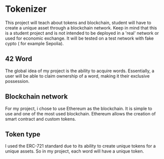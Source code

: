 # Tokenizer

This project will teach about tokens and blockchain, student will have to create a unique asset through a blockchain network. Keep in mind that this is a student project and is not intended to be deployed in a 'real' network or used for economic exchange. It will be tested on a test network with fake cypto ( for example Sepolia).

## 42 Word

The global idea of my project is the ability to acquire words. Essentially, a user will be able to claim ownership of a word, making it their exclusive possession.

## Blockchain network

For my project, i chose to use Ethereum as the blockchain. It is simple to use and one of the most used blockchain. Ethereum allows the creation of smart contract and custom tokens.

## Token type

I used the ERC-721 standard due to its ability to create unique tokens for a unique assets. So in my project, each word will have a unique token.